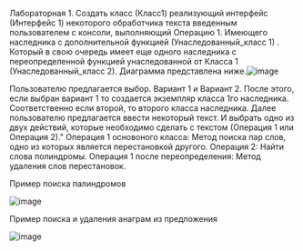 Лабораторная 1. Создать класс (Класс1) реализующий интерфейс (Интерфейс 1) некоторого обработчика текста введенным пользователем с консоли, выполняющий Операцию 1. Имеющего наследника с дополнительной функцией (Унаследованный_класс 1) . Который в свою очередь имеет еще одного наследника с переопределенной функцией унаследованной от Класса 1 (Унаследованный_класс 2). Диаграмма представлена ниже.![image](https://github.com/user-attachments/assets/a73a4085-5136-4611-a991-ee740a4a490a)

Пользователю предлагается выбор. Вариант 1 и Вариант 2. После этого, если выбран вариант 1 то создается экземпляр класса 1го наследника. Соответственно если второй, то второго класса наследника. Далее пользователю предлагается ввести некоторый текст. И выбрать одно из двух действий, которые необходимо сделать с текстом (Операция 1 или Операция 2)." Операция 1 основоного класса: Метод поиска пар слов, одно из которых является перестановкой другого. Операция 2: Найти слова полиндромы. Операция 1 после переопределения: Метод удаления слов перестановок.

Пример поиска палиндромов

![image](https://github.com/user-attachments/assets/efb36a3b-30ed-49ce-b863-46f9228fd1f3)

Пример поиска и удаления анаграм из предложения

![image](https://github.com/user-attachments/assets/3862f430-c1f1-46da-a4d6-a98d6ca525cb)

